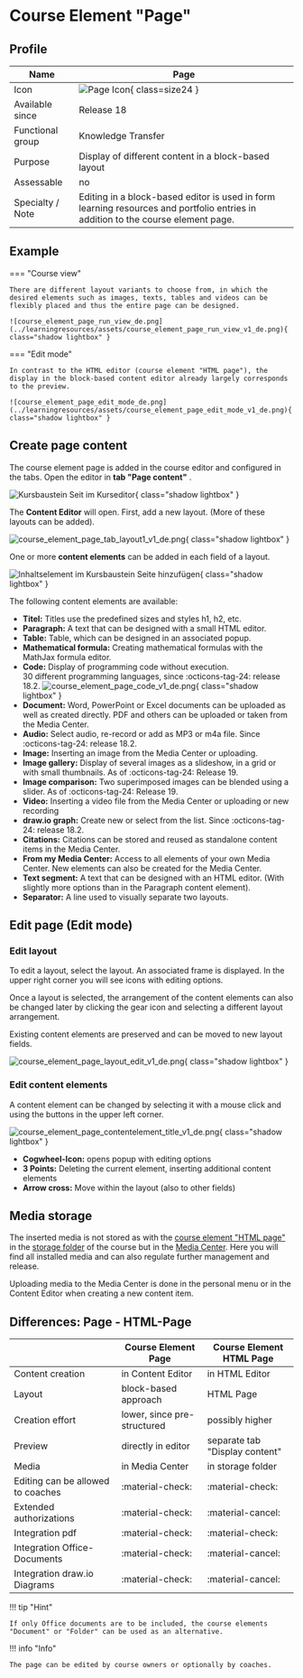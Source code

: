 # Course Element "Page"

## Profile

Name | Page
---------|----------
Icon | ![Page Icon](assets/page.png){ class=size24 }
Available since | Release 18
Functional group | Knowledge Transfer
Purpose | Display of different content in a block-based layout
Assessable | no
Specialty / Note | Editing in a block-based editor is used in form learning resources and portfolio entries in addition to the course element page.

## Example

=== "Course view"
    
    There are different layout variants to choose from, in which the desired elements such as images, texts, tables and videos can be flexibly placed and thus the entire page can be designed.

    ![course_element_page_run_view_de.png](../learningresources/assets/course_element_page_run_view_v1_de.png){ class="shadow lightbox" }

=== "Edit mode"

    In contrast to the HTML editor (course element "HTML page"), the display in the block-based content editor already largely corresponds to the preview.

    ![course_element_page_edit_mode_de.png](../learningresources/assets/course_element_page_edit_mode_v1_de.png){ class="shadow lightbox" }



## Create page content

The course element page is added in the course editor and configured in the tabs.
Open the editor in **tab "Page content"** .

![Kursbaustein Seit im Kurseditor](assets/KB_Seite_Tab_Seiteninhalt19.png){ class="shadow lightbox" }

The **Content Editor** will open. First, add a new layout. (More of these layouts can be added).

![course_element_page_tab_layout1_v1_de.png](assets/course_element_page_tab_layout1_v1_de.png){ class="shadow lightbox" }

One or more **content elements** can be added in each field of a layout.

![Inhaltselement im Kursbaustein Seite hinzufügen](assets/KB_Seite_Inhalt_hinzufuegen.png){ class="shadow lightbox" }


The following content elements are available:

* **Titel:** Titles use the predefined sizes and styles h1, h2, etc.
* **Paragraph:** A text that can be designed with a small HTML editor.
* **Table:** Table, which can be designed in an associated popup.
* **Mathematical formula:** Creating mathematical formulas with the MathJax formula editor.
* **Code:** Display of programming code without execution.<br> 
30 different programming languages, since :octicons-tag-24: release 18.2.
![course_element_page_code_v1_de.png](assets/course_element_page_code_v1_de.png){ class="shadow lightbox" } 
* **Document:** Word, PowerPoint or Excel documents can be uploaded as well as created directly. PDF and others can be uploaded or taken from the Media Center.
* **Audio:** Select audio, re-record or add as MP3 or m4a file. Since :octicons-tag-24: release 18.2. 
* **Image:** Inserting an image from the Media Center or uploading.
* **Image gallery:** Display of several images as a slideshow, in a grid or with small thumbnails. As of :octicons-tag-24: Release 19.
* **Image comparison:** Two superimposed images can be blended using a slider. As of :octicons-tag-24: Release 19. 
* **Video:** Inserting a video file from the Media Center or uploading or new recording
* **draw.io graph:** Create new or select from the list. Since :octicons-tag-24: release 18.2. 
* **Citations:** Citations can be stored and reused as standalone content items in the Media Center.
* **From my Media Center:** Access to all elements of your own Media Center. New elements can also be created for the Media Center.
* **Text segment:** A text that can be designed with an HTML editor. (With slightly more options than in the Paragraph content element).
* **Separator:** A line used to visually separate two layouts. 


## Edit page (Edit mode)

### Edit layout

To edit a layout, select the layout. An associated frame is displayed. In the upper right corner you will see icons with editing options.

Once a layout is selected, the arrangement of the content elements can also be changed later by clicking the gear icon and selecting a different layout arrangement.

Existing content elements are preserved and can be moved to new layout fields.

![course_element_page_layout_edit_v1_de.png](assets/course_element_page_layout_edit_v1_de.png){ class="shadow lightbox" }


### Edit content elements

A content element can be changed by selecting it with a mouse click and using the buttons in the upper left corner.

![course_element_page_contentelement_title_v1_de.png](assets/course_element_page_contentelement_title_v1_de.png){ class="shadow lightbox" }

* **Cogwheel-Icon:** opens popup with editing options
* **3 Points:** Deleting the current element, inserting additional content elements
* **Arrow cross:** Move within the layout (also to other fields)


## Media storage

The inserted media is not stored as with the [course element "HTML page"](../learningresources/Course_Element_HTML_Page.md) in the [storage folder](../learningresources//Storage_folder.md) of the course but in the [Media Center](../personal_menu/Media_Center.md). Here you will find all installed media and can also regulate further management and release. 

Uploading media to the Media Center is done in the personal menu or in the Content Editor when creating a new content item.



## Differences: Page - HTML-Page


|                        | Course Element Page                       | Course Element HTML Page                  |
| -----------------------| ------------------------------ | ------------------------------ |
| Content creation | in Content Editor              | in HTML Editor                 |
| Layout             | block-based approach          | HTML Page                     |
| Creation effort     | lower, since pre-structured   | possibly higher                 |
| Preview               | directly in editor               |  separate tab "Display content" |
| Media                 | in Media Center               | in storage folder                |
| Editing can be allowed to coaches | :material-check: | :material-check:      |
| Extended authorizations                    | :material-check: | :material-cancel:     |
| Integration pdf        | :material-check:               | :material-check:               |
| Integration Office-Documents | :material-check:         | :material-cancel:              |
| Integration draw.io Diagrams        | :material-check: | :material-cancel:     |



!!! tip "Hint"

    If only Office documents are to be included, the course elements "Document" or "Folder" can be used as an alternative.


!!! info "Info"

    The page can be edited by course owners or optionally by coaches.

